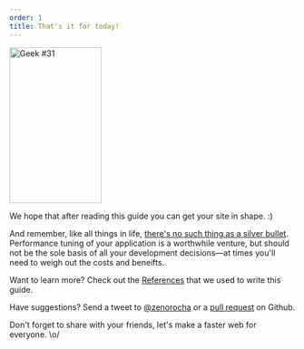```yaml
---
order: 1
title: That's it for today!
---
```


<div class="img-right">
  <img id="geek-31" class="icos-geek" src="http://browserdiet.com/img/31.png" alt="Geek #31" width="162" height="275" />
</div>

We hope that after reading this guide you can get your site in shape. :)

And remember, like all things in life, [there's no such thing as a silver bullet](http://www.cs.nott.ac.uk/~cah/G51ISS/Documents/NoSilverBullet.html). Performance tuning of your application is a worthwhile venture, but should not be the sole basis of all your development decisions&mdash;at times you'll need to weigh out the costs and beneifts.

Want to learn more? Check out the [References](https://github.com/zenorocha/browser-diet/wiki/References) that we used to write this guide.

Have suggestions? Send a tweet to [@zenorocha](http://twitter.com/zenorocha/) or a [pull request](https://github.com/zenorocha/browser-diet) on Github.

Don't forget to share with your friends, let's make a faster web for everyone. \o/
